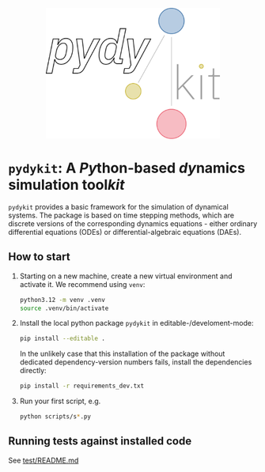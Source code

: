 <p align="center">
  <a href="https://github.com/pydykit/pydykit"><img alt="pydykit" src="docs/assets/banner.png" width="70%"></a>
</p>

# `pydykit`: A *Py*thon-based *dy*namics simulation tool*kit*

`pydykit` provides a basic framework for the simulation of dynamical systems.
The package is based on time stepping methods,
which are discrete versions of the corresponding dynamics equations - either ordinary differential equations (ODEs) or differential-algebraic equations (DAEs).

## How to start

1. Starting on a new machine, create a new virtual environment and activate it. We recommend using `venv`:

   ```bash
   python3.12 -m venv .venv
   source .venv/bin/activate
   ```

2. Install the local python package `pydykit` in editable-/develoment-mode:

   ```bash
   pip install --editable .
   ```

   In the unlikely case that this installation of the package without dedicated dependency-version numbers fails, install the dependencies directly:

   ```bash
   pip install -r requirements_dev.txt
   ```

3. Run your first script, e.g.

   ```bash
   python scripts/s*.py
   ```

## Running tests against installed code

See [test/README.md](./test/README.md)
